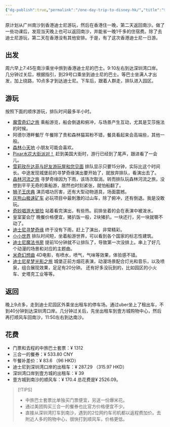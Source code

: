 ```yaml
---
{"dg-publish":true,"permalink":"/one-day-trip-to-disney-hk/","title":"香港迪士尼一日游","created":"2024-09-01T20:12:35.728+08:00","updated":"2024-09-03T21:54:34.354+08:00"}
---
```



原计划从广州南沙到香港迪士尼游玩，然后在香港住一晚，第二天返回南沙。做了一些功课后，发现当天晚上也可以返回南沙，并能省一晚1千多的住宿费。除了去迪士尼游玩，第二天在香港没有其他安排。于是，有了这次香港迪士尼一日游。

## 出发
周六早上7:45在南沙乘坐中旅到香港迪士尼的巴士。9:10左右到达深圳湾口岸。几分钟过关后，根据指引，到29号口乘坐到迪士尼的巴士。等巴士坐满人才出发，加上绕路，10点多才到达迪士尼。下车后，跟着人群走，排队进入园区。

## 游玩
按照下面的顺序游玩，排队时间最多半小时。

- [魔雪奇幻之旅](https://www.hongkongdisneyland.com/zh-cn/attractions/frozen-ever-after/)
    乘船游览，船会倒退和俯冲，与场景产生互动，尤其是艾莎施法的时候。
- 阿德尔港畔餐厅
    午餐除了贵和森林猫耳粉不错，餐具看起来会高端些，其他一般。
- [森林小天地](https://www.hongkongdisneyland.com/zh-cn/entertainment/playhouse-in-the-woods/)
    小朋友可能会喜欢。
- [Pixar水花大街派对！](https://www.hongkongdisneyland.com/zh-cn/entertainment/pixar-water-play-street-party/)
    赶到美国大街时，游行已经到了尾声，跟进看了一会儿。
- [雪莉玫在达菲与好友游玩屋和您见面](https://www.hongkongdisneyland.com/zh-cn/attractions/shelliemay-at-duffy-and-friends-play-house/)
    排队显示只要15分钟，实际比这个时间长。中途发现城堡前的寻梦奇缘演出要开始了，就放弃排队，看演出去了。
- [森林河流之旅](https://www.hongkongdisneyland.com/zh-cn/attractions/jungle-river-cruise/)
    寻梦奇缘因为下雨，该场次取消。转而排队玩森林河流之旅，没想到平平无奇的乘船游，居然也时刻紧张，就怕船翻了。
- [狮子王庆典](https://www.hongkongdisneyland.com/zh-cn/entertainment/festival-of-the-lion-king/)
    演员唱功厉害，还有大型动物道具，场面震撼。
- [灰熊山极速矿车](https://www.hongkongdisneyland.com/zh-cn/attractions/big-grizzly-mountain-runaway-mine-cars/)
    必玩项目中最刺激的过山车，除了俯冲，还有倒退。我是没敢玩。
- [奇妙唱游大冒险](https://www.hongkongdisneyland.com/zh-cn/entertainment/adventure-is-out-there/)
    站着看完演出，有些热。前排坐着的会在表演中被泼水。
- 皇室宴会厅
    晚餐价格便宜，猪扒饭一般，2块猪扒，一块还行，另一块就嚼不动了。
- [迪士尼寻梦奇缘](https://www.hongkongdisneyland.com/zh-cn/entertainment/follow-your-dreams/)
    终于没有下雨，赶上了演出，非常精彩。
- [小小世界](https://www.hongkongdisneyland.com/zh-cn/attractions/its-a-small-world/)
    排队时间短，坐着船游世界，可以看到各个国家的标志性建筑。
- [迪士尼魔法书房](https://www.hongkongdisneyland.com/zh-cn/entertainment/mickey-and-the-wondrous-book/)
    提前10分钟就不让排队了，导致第一次没排上。串上了好几个动漫的场景和对应的主题曲。
- [米奇幻想曲](https://www.hongkongdisneyland.com/zh-cn/attractions/mickeys-philharmagic/)
    4D电影，有喷水，喷气，气味等效果，体验感不错。
- [迪士尼星梦光影之旅](https://www.hongkongdisneyland.com/zh-cn/entertainment/momentous-nighttime-spectacular/)
    城堡正前方烟花表演，动漫场景配合灯光和音乐，以及喷泉，组合展现效果，足足有20分钟。
还有好多没玩到的，比如园区的小火车、史塔克工业等等。

## 返回
晚上9点多，走到迪士尼园区外乘坐出租车的停车场。通过uber坐上了租出车，不到40分钟到达深圳湾口岸。几分钟过关后，先坐出租车到壹方城购物中心，然后再打顺风车回南沙，11:50左右到达南沙。

## 花费
- 门票和去程的中旅巴士套票：¥ 1312
- 三合一的餐券：¥ 533.80 CNY
- 午餐补差价：¥ 83.6 （96 HKD）
- 迪士尼到深圳湾口岸的出租车：¥ 287.29 （315.97 HKD）
- 深圳湾口岸到壹方城的出租车：¥ 39
- 壹方城到南沙的顺风车：¥ 170.4
总花费是¥ 2526.09。

> [!TIPS]
> - 中旅巴士套票比单独买门票便宜，另送一份爆米花。
> - 通过美团购买三合一的餐券也比官方价格便宜不少。
> - 直接从深圳湾打车到南沙，遇到的2位网约车司机都以返程费加价。去附近人多的购物中心，很快打到顺风车，价格更低。
